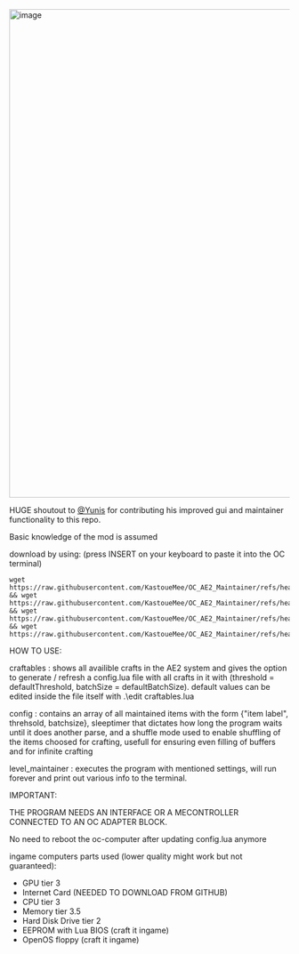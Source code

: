 <img width="1485" height="879" alt="image" src="https://github.com/user-attachments/assets/d585584f-ca4d-4fba-805a-6c51d3cd0123" />



HUGE shoutout to [@Yunis](https://github.com/ynsrkn) for contributing his improved gui and maintainer functionality to this repo.


Basic knowledge of the mod is assumed

download by using: (press INSERT on your keyboard to paste it into the OC terminal)
```
wget https://raw.githubusercontent.com/KastoueMee/OC_AE2_Maintainer/refs/heads/main/ae2_helpers.lua && wget https://raw.githubusercontent.com/KastoueMee/OC_AE2_Maintainer/refs/heads/main/config.lua && wget https://raw.githubusercontent.com/KastoueMee/OC_AE2_Maintainer/refs/heads/main/craftables.lua && wget https://raw.githubusercontent.com/KastoueMee/OC_AE2_Maintainer/refs/heads/main/level_maintainer.lua
```

HOW TO USE:

craftables : shows all availible crafts in the AE2 system and gives the option to generate / refresh a config.lua file with all crafts in it with (threshold = defaultThreshold, batchSize = defaultBatchSize).
default values can be edited inside the file itself with .\edit craftables.lua

config : contains an array of all maintained items with the form {"item label", threhsold, batchsize}, sleeptimer that dictates how long the program waits until it does another parse, and a shuffle mode used to enable shuffling of the items choosed for crafting, usefull for ensuring even filling of buffers and for infinite crafting

level_maintainer : executes the program with mentioned settings, will run forever and print out various info to the terminal.

IMPORTANT:

THE PROGRAM NEEDS AN INTERFACE OR A MECONTROLLER CONNECTED TO AN OC ADAPTER BLOCK.

No need to reboot the oc-computer after updating config.lua anymore

ingame computers parts used (lower quality might work but not guaranteed):
- GPU tier 3
- Internet Card (NEEDED TO DOWNLOAD FROM GITHUB)
- CPU tier 3
- Memory tier 3.5
- Hard Disk Drive tier 2
- EEPROM with Lua BIOS (craft it ingame)
- OpenOS floppy (craft it ingame)

